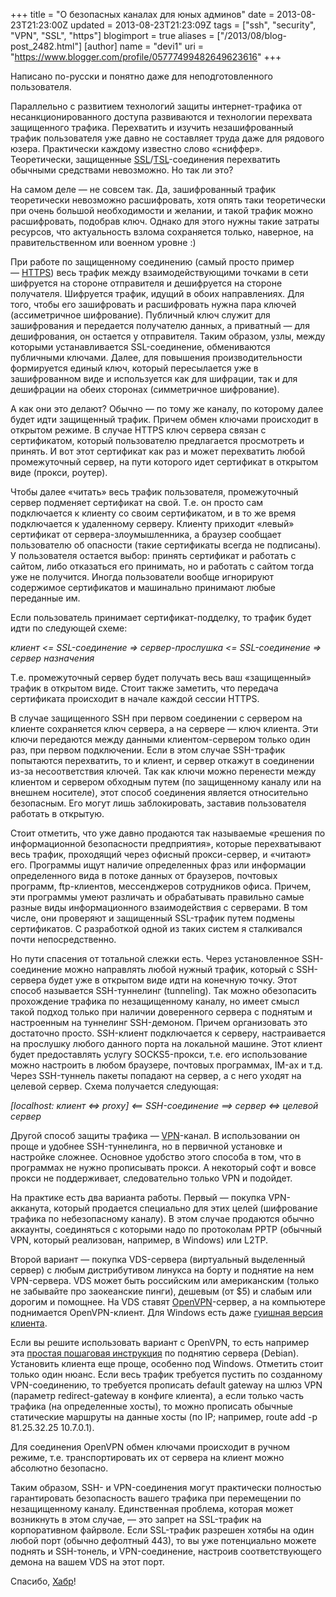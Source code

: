 +++
title = "О безопасных каналах для юных админов"
date = 2013-08-23T21:23:00Z
updated = 2013-08-23T21:23:09Z
tags = ["ssh", "security", "VPN", "SSL", "https"]
blogimport = true 
aliases = ["/2013/08/blog-post_2482.html"]
[author]
	name = "devi1"
	uri = "https://www.blogger.com/profile/05777499482649623616"
+++

Написано по-русски и понятно даже для неподготовленного пользователя.  
  
Параллельно с развитием технологий защиты интернет-трафика от несанкционированного доступа развиваются и технологии перехвата защищенного трафика. Перехватить и изучить незашифрованный трафик пользователя уже давно не составляет труда даже для рядового юзера. Практически каждому известно слово «сниффер». Теоретически, защищенные [SSL](http://ru.wikipedia.org/wiki/SSL)/[TSL](http://ru.wikipedia.org/wiki/TLS)\-соединения перехватить обычными средствами невозможно. Но так ли это?  
  
На самом деле — не совсем так. Да, зашифрованный трафик теоретически невозможно расшифровать, хотя опять таки теоретически при очень большой необходимости и желании, и такой трафик можно расшифровать, подобрав ключ. Однако для этого нужны такие затраты ресурсов, что актуальность взлома сохраняется только, наверное, на правительственном или военном уровне :)  
  
При работе по защищенному соединению (самый просто пример — [HTTPS](http://habrahabr.ru/blogs/infosecurity/44818/)) весь трафик между взаимодействующими точками в сети шифруется на стороне отправителя и дешифруется на стороне получателя. Шифруется трафик, идущий в обоих направлениях. Для того, чтобы его зашифровать и расшифровать нужна пара ключей (ассиметричное шифрование). Публичный ключ служит для зашифрования и передается получателю данных, а приватный — для дешифрования, он остается у отправителя. Таким образом, узлы, между которыми устанавливается SSL-соединение, обмениваются публичными ключами. Далее, для повышения производительности формируется единый ключ, который пересылается уже в зашифрованном виде и используется как для шифрации, так и для дешифрации на обеих сторонах (симметричное шифрование).  
  
А как они это делают? Обычно — по тому же каналу, по которому далее будет идти защищенный трафик. Причем обмен ключами происходит в открытом режиме. В случае HTTPS ключ сервера связан с сертификатом, который пользователю предлагается просмотреть и принять. И вот этот сертификат как раз и может перехватить любой промежуточный сервер, на пути которого идет сертификат в открытом виде (прокси, роутер).  
  
Чтобы далее «читать» весь трафик пользователя, промежуточный сервер подменяет сертификат на свой. Т.е. он просто сам подключается к клиенту со своим сертификатом, и в то же время подключается к удаленному серверу. Клиенту приходит «левый» сертификат от сервера-злоумышленника, а браузер сообщает пользователю об опасности (такие сертификаты всегда не подписаны). У пользователя остается выбор: принять сертификат и работать с сайтом, либо отказаться его принимать, но и работать с сайтом тогда уже не получится. Иногда пользователи вообще игнорируют содержимое сертификатов и машинально принимают любые переданные им.  
  
Если пользователь принимает сертификат-подделку, то трафик будет идти по следующей схеме:  
  
_клиент <= SSL-соединение => сервер-прослушка <= SSL-соединение => сервер назначения_  
  
Т.е. промежуточный сервер будет получать весь ваш «защищенный» трафик в открытом виде. Стоит также заметить, что передача сертификата происходит в начале каждой сессии HTTPS.  
  
В случае защищенного SSH при первом соединении с сервером на клиенте сохраняется ключ сервера, а на сервере — ключ клиента. Эти ключи передаются между данными клиентом-сервером только один раз, при первом подключении. Если в этом случае SSH-трафик попытаются перехватить, то и клиент, и сервер откажут в соединении из-за несоответствия ключей. Так как ключи можно перенести между клиентом и сервером обходным путем (по защищенному каналу или на внешнем носителе), этот способ соединения является относительно безопасным. Его могут лишь заблокировать, заставив пользователя работать в открытую.  
  
Стоит отметить, что уже давно продаются так называемые «решения по информационной безопасности предприятия», которые перехватывают весь трафик, проходящий через офисный прокси-сервер, и «читают» его. Программы ищут наличие определенных фраз или информации определенного вида в потоке данных от браузеров, почтовых программ, ftp-клиентов, мессенджеров сотрудников офиса. Причем, эти программы умеют различать и обрабатывать правильно самые разные виды информационного взаимодействия с серверами. В том числе, они проверяют и защищенный SSL-трафик путем подмены сертификатов. С разработкой одной из таких систем я сталкивался почти непосредственно.  
  
Но пути спасения от тотальной слежки есть. Через установленное SSH-соединение можно направлять любой нужный трафик, который с SSH-сервера будет уже в открытом виде идти на конечную точку. Этот способ называется SSH-туннелинг (tunneling). Так можно обезопасить прохождение трафика по незащищенному каналу, но имеет смысл такой подход только при наличии доверенного сервера с поднятым и настроенным на туннелинг SSH-демоном. Причем организовать это достаточно просто. SSH-клиент подключается к серверу, настраивается на прослушку любого данного порта на локальной машине. Этот клиент будет предоставлять услугу SOCKS5-прокси, т.е. его использование можно настроить в любом браузере, почтовых программах, IM-ах и т.д. Через SSH-туннель пакеты попадают на сервер, а с него уходят на целевой сервер. Схема получается следующая:  
  
_\[localhost: клиент <=> proxy\] <== SSH-соединение ==> сервер <=> целевой сервер_  
  
Другой способ защиты трафика — [VPN](http://ru.wikipedia.org/wiki/VPN)\-канал. В использовании он проще и удобнее SSH-туннелинга, но в первичной установке и настройке сложнее. Основное удобство этого способа в том, что в программах не нужно прописывать прокси. А некоторый софт и вовсе прокси не поддерживает, следовательно только VPN и подойдет.  
  
На практике есть два варианта работы. Первый — покупка VPN-акканута, который продается специально для этих целей (шифрование трафика по небезопасному каналу). В этом случае продаются обычно аккаунты, соединяться с которыми надо по протоколам PPTP (обычный VPN, который реализован, например, в Windows) или L2TP.  
  
Второй вариант — покупка VDS-сервера (виртуальный выделенный сервер) с любым дистрибутивом линукса на борту и поднятие на нем VPN-сервера. VDS может быть российским или американским (только не забывайте про заокеанские пинги), дешевым (от $5) и слабым или дорогим и помощнее. На VDS ставят [OpenVPN](http://ru.wikipedia.org/wiki/OpenVPN)\-сервер, а на компьютере поднимается OpenVPN-клиент. Для Windows есть даже [гуишная версия клиента](http://openvpn.se/).  
  
Если вы решите использовать вариант с OpenVPN, то есть например эта [простая пошаговая инструкция](http://elwood.su/?p=8) по поднятию сервера (Debian). Установить клиента еще проще, особенно под Windows. Отметить стоит только один нюанс. Если весь трафик требуется пустить по созданному VPN-соединению, то требуется прописать default gateway на шлюз VPN (параметр redirect-gateway в конфиге клиента), а если только часть трафика (на определенные хосты), то можно прописать обычные статические маршруты на данные хосты (по IP; например, route add -p 81.25.32.25 10.7.0.1).  
  
Для соединения OpenVPN обмен ключами происходит в ручном режиме, т.е. транспортировать их от сервера на клиент можно абсолютно безопасно.  
  
Таким образом, SSH- и VPN-соединения могут практически полностью гарантировать безопасность вашего трафика при перемещении по незащищенному каналу. Единственная проблема, которая может возникнуть в этом случае, — это запрет на SSL-трафик на корпоративном файрволе. Если SSL-трафик разрешен хотябы на один любой порт (обычно дефолтный 443), то вы уже потенциально можете поднять и SSH-тонель, и VPN-соединение, настроив соответствующего демона на вашем VDS на этот порт.  
  
  
Спасибо, [Хабр](http://habrahabr.ru/post/46321/)!